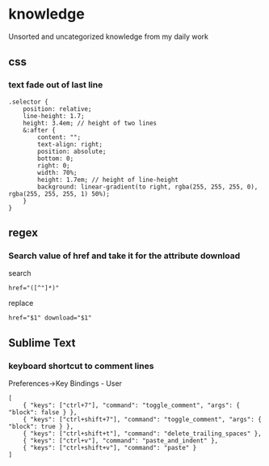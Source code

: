 # knowledge
Unsorted and uncategorized knowledge from my daily work

## css

### text fade out of last line

    .selector {
        position: relative;
        line-height: 1.7;
        height: 3.4em; // height of two lines
        &:after {
            content: "";
            text-align: right;
            position: absolute;
            bottom: 0;
            right: 0;
            width: 70%;
            height: 1.7em; // height of line-height
            background: linear-gradient(to right, rgba(255, 255, 255, 0), rgba(255, 255, 255, 1) 50%);
        }
    }

## regex

### Search value of href and take it for the attribute download

search

    href="([^"]*)"

replace

    href="$1" download="$1"

## Sublime Text

### keyboard shortcut to comment lines

Preferences->Key Bindings - User

    [
        { "keys": ["ctrl+7"], "command": "toggle_comment", "args": { "block": false } },
        { "keys": ["ctrl+shift+7"], "command": "toggle_comment", "args": { "block": true } },
        { "keys": ["ctrl+shift+t"], "command": "delete_trailing_spaces" },
        { "keys": ["ctrl+v"], "command": "paste_and_indent" },
        { "keys": ["ctrl+shift+v"], "command": "paste" }
    ]

